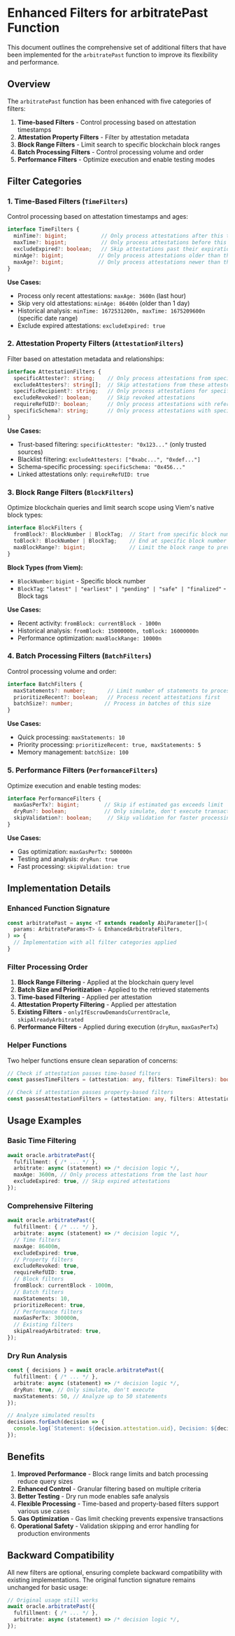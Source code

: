 # Enhanced Filters for arbitratePast Function

This document outlines the comprehensive set of additional filters that have been implemented for the `arbitratePast` function to improve its flexibility and performance.

## Overview

The `arbitratePast` function has been enhanced with five categories of filters:
1. **Time-based Filters** - Control processing based on attestation timestamps
2. **Attestation Property Filters** - Filter by attestation metadata
3. **Block Range Filters** - Limit search to specific blockchain block ranges
4. **Batch Processing Filters** - Control processing volume and order
5. **Performance Filters** - Optimize execution and enable testing modes

## Filter Categories

### 1. Time-Based Filters (`TimeFilters`)

Control processing based on attestation timestamps and ages:

```typescript
interface TimeFilters {
  minTime?: bigint;           // Only process attestations after this timestamp (Unix seconds)
  maxTime?: bigint;           // Only process attestations before this timestamp (Unix seconds)
  excludeExpired?: boolean;   // Skip attestations past their expiration time
  minAge?: bigint;           // Only process attestations older than this duration (seconds)
  maxAge?: bigint;           // Only process attestations newer than this duration (seconds)
}
```

**Use Cases:**
- Process only recent attestations: `maxAge: 3600n` (last hour)
- Skip very old attestations: `minAge: 86400n` (older than 1 day)
- Historical analysis: `minTime: 1672531200n, maxTime: 1675209600n` (specific date range)
- Exclude expired attestations: `excludeExpired: true`

### 2. Attestation Property Filters (`AttestationFilters`)

Filter based on attestation metadata and relationships:

```typescript
interface AttestationFilters {
  specificAttester?: string;    // Only process attestations from specific attester
  excludeAttesters?: string[];  // Skip attestations from these attesters
  specificRecipient?: string;   // Only process attestations for specific recipient
  excludeRevoked?: boolean;     // Skip revoked attestations
  requireRefUID?: boolean;      // Only process attestations with reference UID
  specificSchema?: string;      // Only process attestations with specific schema
}
```

**Use Cases:**
- Trust-based filtering: `specificAttester: "0x123..."` (only trusted sources)
- Blacklist filtering: `excludeAttesters: ["0xabc...", "0xdef..."]`
- Schema-specific processing: `specificSchema: "0x456..."`
- Linked attestations only: `requireRefUID: true`

### 3. Block Range Filters (`BlockFilters`)

Optimize blockchain queries and limit search scope using Viem's native block types:

```typescript
interface BlockFilters {
  fromBlock?: BlockNumber | BlockTag;  // Start from specific block number or tag
  toBlock?: BlockNumber | BlockTag;    // End at specific block number or tag
  maxBlockRange?: bigint;              // Limit the block range to prevent timeouts
}
```

**Block Types (from Viem):**
- `BlockNumber`: `bigint` - Specific block number
- `BlockTag`: `"latest" | "earliest" | "pending" | "safe" | "finalized"` - Block tags

**Use Cases:**
- Recent activity: `fromBlock: currentBlock - 1000n`
- Historical analysis: `fromBlock: 15000000n, toBlock: 16000000n`
- Performance optimization: `maxBlockRange: 10000n`

### 4. Batch Processing Filters (`BatchFilters`)

Control processing volume and order:

```typescript
interface BatchFilters {
  maxStatements?: number;       // Limit number of statements to process
  prioritizeRecent?: boolean;   // Process recent attestations first
  batchSize?: number;          // Process in batches of this size
}
```

**Use Cases:**
- Quick processing: `maxStatements: 10`
- Priority processing: `prioritizeRecent: true, maxStatements: 5`
- Memory management: `batchSize: 100`

### 5. Performance Filters (`PerformanceFilters`)

Optimize execution and enable testing modes:

```typescript
interface PerformanceFilters {
  maxGasPerTx?: bigint;        // Skip if estimated gas exceeds limit
  dryRun?: boolean;            // Only simulate, don't execute transactions
  skipValidation?: boolean;     // Skip validation for faster processing
}
```

**Use Cases:**
- Gas optimization: `maxGasPerTx: 500000n`
- Testing and analysis: `dryRun: true`
- Fast processing: `skipValidation: true`

## Implementation Details

### Enhanced Function Signature

```typescript
const arbitratePast = async <T extends readonly AbiParameter[]>(
  params: ArbitrateParams<T> & EnhancedArbitrateFilters,
) => {
  // Implementation with all filter categories applied
}
```

### Filter Processing Order

1. **Block Range Filtering** - Applied at the blockchain query level
2. **Batch Size and Prioritization** - Applied to the retrieved statements
3. **Time-based Filtering** - Applied per attestation
4. **Attestation Property Filtering** - Applied per attestation
5. **Existing Filters** - `onlyIfEscrowDemandsCurrentOracle`, `skipAlreadyArbitrated`
6. **Performance Filters** - Applied during execution (`dryRun`, `maxGasPerTx`)

### Helper Functions

Two helper functions ensure clean separation of concerns:

```typescript
// Check if attestation passes time-based filters
const passesTimeFilters = (attestation: any, filters: TimeFilters): boolean

// Check if attestation passes property-based filters  
const passesAttestationFilters = (attestation: any, filters: AttestationFilters): boolean
```

## Usage Examples

### Basic Time Filtering
```typescript
await oracle.arbitratePast({
  fulfillment: { /* ... */ },
  arbitrate: async (statement) => /* decision logic */,
  maxAge: 3600n, // Only process attestations from the last hour
  excludeExpired: true, // Skip expired attestations
});
```

### Comprehensive Filtering
```typescript
await oracle.arbitratePast({
  fulfillment: { /* ... */ },
  arbitrate: async (statement) => /* decision logic */,
  // Time filters
  maxAge: 86400n,
  excludeExpired: true,
  // Property filters
  excludeRevoked: true,
  requireRefUID: true,
  // Block filters
  fromBlock: currentBlock - 1000n,
  // Batch filters
  maxStatements: 10,
  prioritizeRecent: true,
  // Performance filters
  maxGasPerTx: 300000n,
  // Existing filters
  skipAlreadyArbitrated: true,
});
```

### Dry Run Analysis
```typescript
const { decisions } = await oracle.arbitratePast({
  fulfillment: { /* ... */ },
  arbitrate: async (statement) => /* decision logic */,
  dryRun: true, // Only simulate, don't execute
  maxStatements: 50, // Analyze up to 50 statements
});

// Analyze simulated results
decisions.forEach(decision => {
  console.log(`Statement: ${decision.attestation.uid}, Decision: ${decision.decision}`);
});
```

## Benefits

1. **Improved Performance** - Block range limits and batch processing reduce query sizes
2. **Enhanced Control** - Granular filtering based on multiple criteria
3. **Better Testing** - Dry run mode enables safe analysis
4. **Flexible Processing** - Time-based and property-based filters support various use cases
5. **Gas Optimization** - Gas limit checking prevents expensive transactions
6. **Operational Safety** - Validation skipping and error handling for production environments

## Backward Compatibility

All new filters are optional, ensuring complete backward compatibility with existing implementations. The original function signature remains unchanged for basic usage:

```typescript
// Original usage still works
await oracle.arbitratePast({
  fulfillment: { /* ... */ },
  arbitrate: async (statement) => /* decision logic */,
});
```
